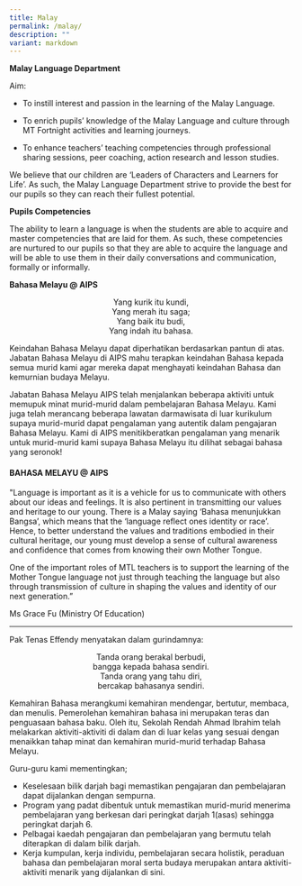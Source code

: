 ```yaml
---
title: Malay
permalink: /malay/
description: ""
variant: markdown
---
```

**Malay Language Department**

Aim:

*   To instill interest and passion in the learning of the Malay Language.
    
*   To enrich pupils’ knowledge of the Malay Language and culture through MT Fortnight activities and learning journeys.
    
*   To enhance teachers’ teaching competencies through professional sharing sessions, peer coaching, action research and lesson studies.
    

We believe that our children are ‘Leaders of Characters and Learners for Life’. As such, the Malay Language Department strive to provide the best for our pupils so they can reach their fullest potential.

**Pupils Competencies**

The ability to learn a language is when the students are able to acquire and master competencies that are laid for them. As such, these competencies are nurtured to our pupils so that they are able to acquire the language and will be able to use them in their daily conversations and communication, formally or informally.

**Bahasa Melayu @ AIPS**

<p style="text-align:center;">Yang kurik itu kundi,<br>Yang merah itu saga;<br>Yang baik itu budi,<br>Yang indah itu bahasa.</p>

Keindahan Bahasa Melayu dapat diperhatikan berdasarkan pantun di atas. Jabatan Bahasa Melayu di AIPS mahu terapkan keindahan Bahasa kepada semua murid kami agar mereka dapat menghayati keindahan Bahasa dan kemurnian budaya Melayu.

Jabatan Bahasa Melayu AIPS telah menjalankan beberapa aktiviti untuk memupuk minat murid-murid dalam pembelajaran Bahasa Melayu. Kami juga telah merancang beberapa lawatan darmawisata di luar kurikulum supaya murid-murid dapat pengalaman yang autentik dalam pengajaran Bahasa Melayu. Kami di AIPS menitikberatkan pengalaman yang menarik untuk murid-murid kami supaya Bahasa Melayu itu dilihat sebagai bahasa yang seronok!

#### BAHASA MELAYU @ AIPS

"Language is important as it is a vehicle for us to communicate with others about our ideas and feelings. It is also pertinent in transmitting our values and heritage to our young. There is a Malay saying ‘Bahasa menunjukkan Bangsa’, which means that the ‘language reflect ones identity or race’. Hence, to better understand the values and traditions embodied in their cultural heritage, our young must develop a sense of cultural awareness and confidence that comes from knowing their own Mother Tongue.

One of the important roles of MTL teachers is to support the learning of the Mother Tongue language not just through teaching the language but also through transmission of culture in shaping the values and identity of our next generation.”

Ms Grace Fu (Ministry Of Education)

----

Pak Tenas Effendy menyatakan dalam gurindamnya:


<p style="text-align:center;">Tanda orang berakal berbudi,<br>bangga kepada bahasa sendiri. <br>Tanda orang yang tahu diri,<br>bercakap bahasanya sendiri.<br></p>

Kemahiran Bahasa merangkumi kemahiran mendengar, bertutur, membaca, dan menulis. Pemerolehan kemahiran bahasa ini merupakan teras dan penguasaan bahasa baku. Oleh itu, Sekolah Rendah Ahmad Ibrahim telah melakarkan aktiviti-aktiviti di dalam dan di luar kelas yang sesuai dengan menaikkan tahap minat dan kemahiran murid-murid terhadap Bahasa Melayu.

Guru-guru kami mementingkan;

* Keselesaan bilik darjah bagi memastikan pengajaran dan pembelajaran dapat dijalankan dengan sempurna.
* Program yang padat dibentuk untuk memastikan murid-murid menerima pembelajaran yang berkesan dari peringkat darjah 1(asas) sehingga peringkat darjah 6.
* Pelbagai kaedah pengajaran dan pembelajaran yang bermutu telah diterapkan di dalam bilik darjah.
* Kerja kumpulan, kerja individu, pembelajaran secara holistik, peraduan bahasa dan pembelajaran moral serta
budaya merupakan antara aktiviti-aktiviti menarik yang dijalankan di sini.